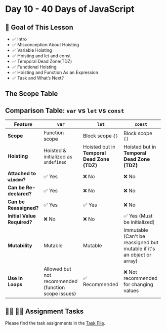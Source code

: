 # Day 10 - 40 Days of JavaScript

## **🎯 Goal of This Lesson**

- ✅ Intro
- ✅ Misconception About Hoisting
- ✅ Variable Hoisting
- ✅ Hoisting and let and const
- ✅ Temporal Dead Zone(TDZ)
- ✅ Functional Hoisting
- ✅ Hoisting and Function As an Expression
- ✅ Task and What’s Next?

## The Scope Table

## Comparison Table: `var` vs `let` vs `const`

| Feature                     | `var`                                               | `let`                                       | `const`                                                                |
| --------------------------- | --------------------------------------------------- | ------------------------------------------- | ---------------------------------------------------------------------- |
| **Scope**                   | Function scope                                      | Block scope `{}`                            | Block scope `{}`                                                       |
| **Hoisting**                | Hoisted & initialized as `undefined`                | Hoisted but in **Temporal Dead Zone (TDZ)** | Hoisted but in **Temporal Dead Zone (TDZ)**                            |
| **Attached to `window`?**   | ✅ Yes                                              | ❌ No                                       | ❌ No                                                                  |
| **Can be Re-declared?**     | ✅ Yes                                              | ❌ No                                       | ❌ No                                                                  |
| **Can be Reassigned?**      | ✅ Yes                                              | ✅ Yes                                      | ❌ No                                                                  |
| **Initial Value Required?** | ❌ No                                               | ❌ No                                       | ✅ Yes (Must be initialized)                                           |
| **Mutability**              | Mutable                                             | Mutable                                     | Immutable (Can't be reassigned but mutable if it's an object or array) |
| **Use in Loops**            | Allowed but not recommended (function scope issues) | ✅ Recommended                              | ❌ Not recommended for changing values                                 |

## **👩‍💻 🧑‍💻 Assignment Tasks**

Please find the task assignments in the [Task File](./task.md).

